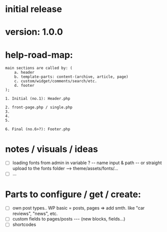 # initial release
# version: 1.0.0

# help-road-map:

    main sections are called by: (
        a. header
        b. template-parts: content-(archive, article, page)
        c. custom/widget/comments/search/etc.
        d. footer
    );

    1. Initial (no.1): Header.php

    2. front-page.php / single.php
    3.
    4.
    5.

    6. Final (no.6>?): Footer.php

# notes / visuals / ideas
- [ ] loading fonts from admin in variable ? -- name input & path -- or straight upload to the fonts folder --> theme/assets/fonts/...
- [ ] ...

# Parts to configure / get / create:
- [ ] own post types.. WP basic = posts, pages => add smth. like "car reviews", "news", etc.
- [ ] custom fields to pages/posts --- (new blocks, fields...)
- [ ] shortcodes
